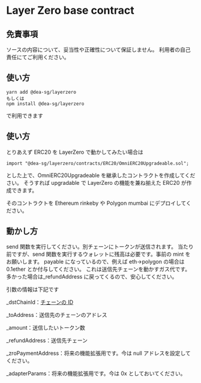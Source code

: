 # Layer Zero base contract

## 免責事項

ソースの内容について、妥当性や正確性について保証しません。
利用者の自己責任にてご利用ください。

## 使い方

```
yarn add @dea-sg/layerzero
もしくは
npm install @dea-sg/layerzero
```

で利用できます

## 使い方

とりあえず ERC20 を LayerZero で動かしてみたい場合は

```
import "@dea-sg/layerzero/contracts/ERC20/OmniERC20Upgradeable.sol";
```

とした上で、OmniERC20Upgradeable を継承したコントラクトを作成してください。
そうすれば upgradable で LayerZero の機能を兼ね揃えた ERC20 が作成できます。

そのコントラクトを Ethereum rinkeby や Polygon mumbai にデプロイしてください。

## 動かし方

send 関数を実行してください。別チェーンにトークンが送信されます。
当たり前ですが、send 関数を実行するウォレットに残高は必要です。事前の mint をお願いします。
payable になっているので、例えば eth->polygon の場合は 0.1ether とか付与してください。
これは送信先チェーンを動かすガス代です。多かった場合は\_refundAddress に戻ってくるので、安心してください。

引数の情報は下記です

\_dstChainId：[チェーンの ID](https://layerzero.gitbook.io/docs/technical-reference/testnet/testnet-addresses)

\_toAddress：送信先のチェーンのアドレス

\_amount：送信したいトークン数

\_refundAddress：送信先チェーン

\_zroPaymentAddress：将来の機能拡張用です。今は null アドレスを設定してください。

\_adapterParams：将来の機能拡張用です。今は 0x としておいてください。
